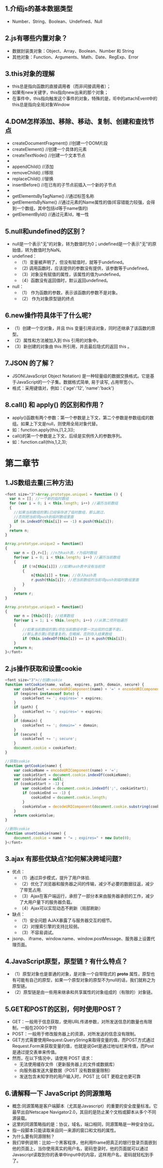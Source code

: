 ## 1.介绍js的基本数据类型
* Number、String、Boolean、Undefined、Null

## 2.js有哪些内置对象？
* 数据封装类对象：Object、Array、Boolean、Number 和 String
* 其他对象：Function、Arguments、Math、Date、RegExp、Error

## 3.this对象的理解
* this总是指向函数的直接调用者（而非间接调用者）；
* 如果有new关键字，this指向new出来的那个对象；
* 在事件中，this指向触发这个事件的对象，特殊的是，IE中的attachEvent中的this总是指向全局对象Window

## 4.DOM怎样添加、移除、移动、复制、创建和查找节点
* createDocumentFragment()    //创建一个DOM片段
* createElement()   //创建一个具体的元素
* createTextNode()   //创建一个文本节点
* 
* appendChild()   //添加
* removeChild()   //移除
* replaceChild()   //替换
* insertBefore() //在已有的子节点前插入一个新的子节点
* 
* getElementsByTagName()    //通过标签名称
* getElementsByName()    //通过元素的Name属性的值(IE容错能力较强，会得到一个数组，其中包括id等于name值的)
* getElementById()    //通过元素Id，唯一性

## 5.null和undefined的区别？
* null是一个表示"无"的对象，转为数值时为0；undefined是一个表示"无"的原始值，转为数值时为NaN。
* undefined：
	* （1）变量被声明了，但没有赋值时，就等于undefined。
	* （2) 调用函数时，应该提供的参数没有提供，该参数等于undefined。
	* （3）对象没有赋值的属性，该属性的值为undefined。
	* （4）函数没有返回值时，默认返回undefined。
* null：
	* （1） 作为函数的参数，表示该函数的参数不是对象。
	* （2） 作为对象原型链的终点

## 6.new操作符具体干了什么呢?
* （1）创建一个空对象，并且 this 变量引用该对象，同时还继承了该函数的原型。
* （2）属性和方法被加入到 this 引用的对象中。
* （3）新创建的对象由 this 所引用，并且最后隐式的返回 this 。

## 7.JSON 的了解？
* JSON(JavaScript Object Notation) 是一种轻量级的数据交换格式。它是基于JavaScript的一个子集。数据格式简单, 易于读写, 占用带宽小。
* 格式：采用键值对，例如：{'age':'12', 'name':'back'}

## 8.call() 和 apply() 的区别和作用？
* apply()函数有两个参数：第一个参数是上下文，第二个参数是参数组成的数组。如果上下文是null，则使用全局对象代替。
* 如：function.apply(this,[1,2,3]);
* call()的第一个参数是上下文，后续是实例传入的参数序列。
* 如：function.call(this,1,2,3);

# 第二章节
## 1.JS数组去重(三种方法)
```javascript
<font size="3">Array.prototype.unique1 = function () {
  var n = []; //一个新的临时数组
  for (var i = 0; i < this.length; i++) //遍历当前数组
  {
    //如果当前数组的第i已经保存进了临时数组，那么跳过，
    //否则把当前项push到临时数组里面
    if (n.indexOf(this[i]) == -1) n.push(this[i]);
  }
  return n;
}

Array.prototype.unique2 = function()
{
    var n = {},r=[]; //n为hash表，r为临时数组
    for(var i = 0; i < this.length; i++) //遍历当前数组
    {
        if (!n[this[i]]) //如果hash表中没有当前项
        {
            n[this[i]] = true; //存入hash表
            r.push(this[i]); //把当前数组的当前项push到临时数组里面
        }
    }
    return r;
}

Array.prototype.unique3 = function()
{
    var n = [this[0]]; //结果数组
    for(var i = 1; i < this.length; i++) //从第二项开始遍历
    {
        //如果当前数组的第i项在当前数组中第一次出现的位置不是i，
        //那么表示第i项是重复的，忽略掉。否则存入结果数组
        if (this.indexOf(this[i]) == i) n.push(this[i]);
    }
    return n;
}</font>
```

## 2.js操作获取和设置cookie
```javascript
<font size="3">//创建cookie
function setCookie(name, value, expires, path, domain, secure) {
    var cookieText = encodeURIComponent(name) + '=' + encodeURIComponent(value);
    if (expires instanceof Date) {
        cookieText += '; expires=' + expires;
    }
    if (path) {
        cookieText += '; expires=' + expires;
    }
    if (domain) {
        cookieText += '; domain=' + domain;
    }
    if (secure) {
        cookieText += '; secure';
    }
    document.cookie = cookieText;
}

//获取cookie
function getCookie(name) {
    var cookieName = encodeURIComponent(name) + '=';
    var cookieStart = document.cookie.indexOf(cookieName);
    var cookieValue = null;
    if (cookieStart > -1) {
        var cookieEnd = document.cookie.indexOf(';', cookieStart);
        if (cookieEnd == -1) {
            cookieEnd = document.cookie.length;
        }
        cookieValue = decodeURIComponent(document.cookie.substring(cookieStart + cookieName.length, cookieEnd));
    }
    return cookieValue;
}

//删除cookie
function unsetCookie(name) {
    document.cookie = name + "= ; expires=" + new Date(0);
}</font>
```

## 3.ajax 有那些优缺点?如何解决跨域问题?
* 优点：
	* （1）通过异步模式，提升了用户体验.
	* （2）优化了浏览器和服务器之间的传输，减少不必要的数据往返，减少了带宽占用.
	* （3）Ajax在客户端运行，承担了一部分本来由服务器承担的工作，减少了大用户量下的服务器负载。
	* （4）Ajax可以实现动态不刷新（局部刷新）
* 缺点：
	* （1）安全问题 AJAX暴露了与服务器交互的细节。
	* （2）对搜索引擎的支持比较弱。
	* （3）不容易调试。
* jsonp、 iframe、window.name、window.postMessage、服务器上设置代理页面。

## 4.JavaScript原型，原型链 ? 有什么特点？
* （1）原型对象也是普通的对象，是对象一个自带隐式的 __proto__ 属性，原型也有可能有自己的原型，如果一个原型对象的原型不为null的话，我们就称之为原型链。
* （2）原型链是由一些用来继承和共享属性的对象组成的（有限的）对象链。

## 5.GET和POST的区别，何时使用POST？
* GET：一般用于信息获取，使用URL传递参数，对所发送信息的数量也有限制，一般在2000个字符
* POST：一般用于修改服务器上的资源，对所发送的信息没有限制。
* GET方式需要使用Request.QueryString来取得变量的值，而POST方式通过Request.Form来获取变量的值，也就是说Get是通过地址栏来传值，而Post是通过提交表单来传值。
* 然而，在以下情况中，请使用 POST 请求：
	* 无法使用缓存文件（更新服务器上的文件或数据库）
	* 向服务器发送大量数据（POST 没有数据量限制）
	* 发送包含未知字符的用户输入时，POST 比 GET 更稳定也更可靠

## 6.请解释一下 JavaScript 的同源策略
* 概念:同源策略是客户端脚本（尤其是Javascript）的重要的安全度量标准。它最早出自Netscape Navigator2.0，其目的是防止某个文档或脚本从多个不同源装载。
* 这里的同源策略指的是：协议，域名，端口相同，同源策略是一种安全协议。
* 指一段脚本只能读取来自同一来源的窗口和文档的属性。
* 为什么要有同源限制？
* 我们举例说明：比如一个黑客程序，他利用Iframe把真正的银行登录页面嵌到他的页面上，当你使用真实的用户名，密码登录时，他的页面就可以通过Javascript读取到你的表单中input中的内容，这样用户名，密码就轻松到手了。

## 
## 
## 
## 
## 
## 
## 